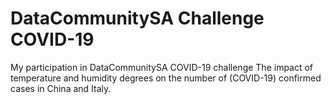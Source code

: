# DataCommunitySA Challenge COVID-19
My participation in DataCommunitySA COVID-19 challenge The impact of temperature and humidity degrees on the number of (COVID-19) confirmed cases in China and Italy.
